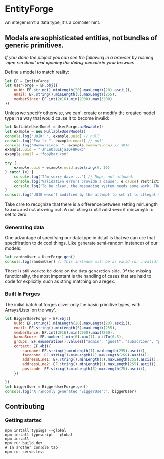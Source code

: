 # EntityForge

An integer isn't a data type, it's a compiler hint.

## Models are sophisticated entities, not bundles of generic primitives.

*If you clone the project you can see the following in a browser by running `npm run docs' and opening the debug console in your browser.* 


Define a model to match reality:

```javascript
let EF = EntityForge
let UserForge = EF.obj({
    uuid: EF.string().minLength(20).maxLength(20).ascii(),
    email: EF.string().minLength(5).maxLength(255),
    memberSince: EF.int(2016).min(2000).max(2200)
})
```

Unless we specify otherwise, we can't create or modify the created model type in a way that would cause it to become invalid:

```javascript
let NullableUserModel = UserForge.asNewable()
let example = new NullableUserModel()
console.log("UUID: ", example.uuid) // null
console.log("Email: ", example.email) // null
console.log("MemberSince: ", example.memberSince) // 2016
example.uuid = "-JhLeOlGIEjaIOFHR0xd"
example.email = "foo@bar.com"

try {
    example.uuid = example.uuid.substring(0, 10)
} catch (e) {
    console.log("I'm sorry dave....") // Nope, not allowed.
    console.log("Validation errors provide a cause", e.cause) restrictions
    console.log("To be clear, the messaging system needs some work. The cause message is: ", e.cause.minLength.message) // @restriction.minLength
}
console.log("UUID wasn't modified by the attempt to set it to illegal value:", example.uuid) // "-JhLeOlGIEjaIOFHR0xd" --- value not modified if invalid.

```

Take care to recognize that there is a difference between setting minLength to zero and not allowing null. A null string is still valid even if minLength is set to zero.

### Generating data
One advantage of specifying our data type in detail is that we can use that specification to do cool things. Like generate semi-random instances of our models:

```javascript
let randomUser = UserForge.gen()
console.log(randomUser) // This instance will be as valid (or invalid) as your Forge definition constraints allow.
```

There is still work to be done on the data generation side. Of the missing functionality, the most important is the handling of cases that are hard to code for explicitly, such as string matching on a regex.

### Built In Forges

The initial batch of forges cover only the basic primitive types, with Arrays/Lists 'on the way'.

```javascript
let BiggerUserForge = EF.obj({
    uuid: EF.string().minLength(20).maxLength(20).ascii(),
    email: EF.string().minLength(5).maxLength(255),
    memberSince: EF.int(2016).min(2000).max(2200),
    karmaScore: EF.number().min(0).max(1).initTo(0.5),
    groups: EF.enumeration().values(["admin", "guest", "subscriber", "paid-member"]),
    contact: EF.obj({
        surname: EF.string().minLength(1).maxLength(255).ascii(),
        forename: EF.string().minLength(1).maxLength(255).ascii(),
        addressLine1: EF.string().minLength(1).maxLength(255).ascii(),
        addressLine2: EF.string().minLength(1).maxLength(255).ascii(),
        postcode: EF.string().minLength(3).maxLength(25).ascii(),
    })

})
let biggerUser = BiggerUserForge.gen()
console.log("A randomly generated 'BiggerUser:", biggerUser)
```
 


## Contributing

### Getting started


```console
npm install typings --global
npm install typescript --global
npm install
npm run build.dev
# In another console tab
npm run serve.test
```
